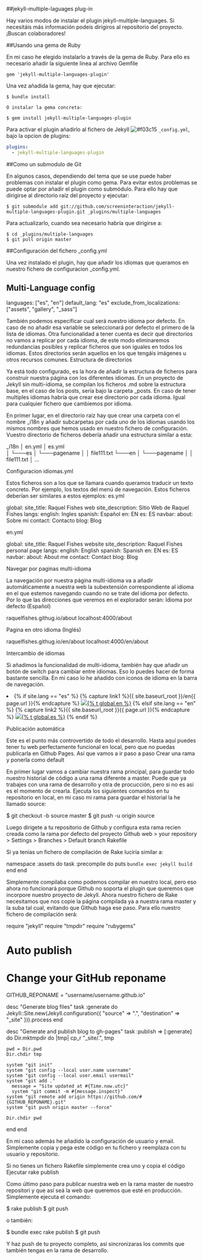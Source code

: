 ##jekyll-multiple-laguages plug-in

Hay varios modos de instalar el plugin jekyll-multiple-languages. Si necesitáis más información podeis dirigiros al repositorio del proyecto. ¡Buscan colaboradores!

##Usando una gema de Ruby

En mi caso he elegido instalarlo a través de la gema de Ruby. Para ello es necesario añadir la siguiente linea al archivo Gemfile
```
gem 'jekyll-multiple-languages-plugin'
```

Una vez añadida la gema, hay que ejecutar:
```
$ bundle install

O instalar la gema concreta:

$ gem install jekyll-multiple-languages-plugin
```

Para activar el plugin añadirlo al fichero de Jekyll ![#f03c15](https://placehold.it/15/f03c15/000000?text=+) `_config.yml`, bajo la opcion de plugins:
```yml
plugins:
  - jekyll-multiple-languages-plugin
```

##Como un submodulo de Git

En algunos casos, dependiendo del tema que se use puede haber problemas con instalar el plugin como gema. Para evitar estos problemas se puede optar por añadir el plugin como submódulo. Para ello hay que dirigirse al directorio raíz del proyecto y ejecutar:
```
$ git submodule add git://github.com/screeninteraction/jekyll-multiple-languages-plugin.git _plugins/multiple-languages
```

Para actualizarlo, cuando sea necesario habría que dirigirse a:
```
$ cd _plugins/multiple-languages
$ git pull origin master
```

##Configuración del fichero _config.yml

Una vez instalado el plugin, hay que añadir los idiomas que queramos en nuestro fichero de configuracion _config.yml.


## Multi-Language config
languages: ["es", "en"]
default_lang: "es"
exclude_from_localizations: ["assets", "gallery", "_sass"]

También podemos especificar cual será nuestro idioma por defecto. En caso de no añadir esa variable se seleccionará por defecto el primero de la lista de idiomas. Otra funcionalidad a tener cuenta es decir qué directorios no vamos a replicar por cada idioma, de este modo eliminaremos redundancias posibles y replicar ficheros que son iguales en todos los idiomas. Estos directorios serán aquellos en los que tengáis imágenes u otros recursos comunes.
Estructura de directorios

Ya está todo configurado, es la hora de añadir la estructura de ficheros para construir nuestra página con los diferentes idiomas. En un proyecto de Jekyll sin multi-idioma, se compilan los ficheros .md sobre la estructura base, en el caso de los posts, sería bajo la carpeta _posts. En caso de tener multiples idiomas habría que crear ese directorio por cada idioma. Igual para cualquier fichero que cambiemos por idioma.

En primer lugar, en el directorio raíz hay que crear una carpeta con el nombre _i18n y añadir subcarpetas por cada uno de los idiomas usando los mismos nombres que hemos usado en nuestro fichero de configuración. Vuestro directorio de ficheros debería añadir una estructura similar a esta:

_i18n
│   en.yml
│   es.yml    
│
└───es
│   └───pagename
│       │   file111.txt
└───en
│   └───pagename
│   │   file111.txt
│   ...

Configuracion idiomas.yml

Estos ficheros son a los que se llamara cuando queramos traducir un texto concreto. Por ejemplo, los textos del menú de navegación. Estos ficheros deberían ser similares a estos ejemplos:
es.yml

global:
  site_title: Raquel Fishes web
  site_description: Sitio Web de Raquel Fishes
langs:
  english: Ingles
  spanish: Español
  en: EN
  es: ES
navbar:
  about: Sobre mí
  contact: Contacto
  blog: Blog

en.yml

global:
  site_title: Raquel Fishes website
  site_description: Raquel Fishes personal page
langs:
  english: English
  spanish: Spanish
  en: EN
  es: ES
navbar:
  about: About me
  contact: Contact
  blog: Blog

Navegar por paginas multi-idioma

La navegación por nuestra página multi-idioma va a añadir automáticamente a nuestra web la subextensión correspondiente al idioma en el que estemos navegando cuando no se trate del idioma por defecto. Por lo que las direcciones que veremos en el explorador serán:
Idioma por defecto (Español)

raquelfishes.githug.io/about
localhost:4000/about

Pagina en otro idioma (Inglés)

raquelfishes.githug.io/en/about
localhost:4000/en/about

Intercambio de idiomas

Si añadimos la funcionalidad de multi-idioma, también hay que añadir un botón de switch para cambiar entre idiomas. Eso lo puedes hacer de forma bastante sencilla. En mi caso lo he añadido con iconos de idioma en la barra de navegación.

<li class="nav-item">
  {% if site.lang == "es" %}
    {% capture link1 %}{{ site.baseurl_root }}/en{{ page.url }}{% endcapture %}
      <a href="{{ link1 }}" class="lang-switcher spanish" title="Website en español"><img src="en.webp"/>{% t global.en %}</a>
  {% elsif site.lang == "en" %}
    {% capture link2 %}{{ site.baseurl_root }}{{ page.url }}{% endcapture %}
      <a href="{{ link2 }}" class="lang-switcher english" title="English Website"><img src="es.webp"/>{% t global.es %}</a>
  {% endif %}
</li>

Publicación automática

Este es el punto más controvertido de todo el desarrollo. Hasta aquí puedes tener tu web perfectamente funcional en local, pero que no puedas publicarla en Github Pages. Así que vamos a ir paso a paso
Crear una rama y ponerla como default

En primer lugar vamos a cambiar nuestra rama principal, para guardar todo nuestro historial de código a una rama diferente a master. Puede que ya trabajes con una rama de desarrollo y otra de procucción, pero si no es así es el momento de crearla. Ejecuta los siguientes comandos en tu repositorio en local, en mi caso mi rama para guardar el historial la he llamado source:

$ git checkout -b source master
$ git push -u origin source

Luego dirigete a tu repositorio de Github y configura esta rama recien creada como la rama por defecto del proyecto Github web > your repository > Settings > Branches > Default branch
Rakefile

Si ya tenías un fichero de compilación de Rake luciría similar a:

namespace :assets do
  task :precompile do
    puts `bundle exec jekyll build`
  end
end

Simplemente compilaba como podemos compilar en nuestro local, pero eso ahora no funcionará porque Github no soporta el plugin que queremos que incorpore nuestro proyecto de Jekyll. Ahora nuestro fichero de Rake necesitamos que nos copie la página compilada ya a nuestra rama master y la suba tal cual, evitando que Github haga ese paso. Para ello nuestro fichero de compilación será:

require "jekyll"
require "tmpdir"
require "rubygems"

# Auto publish

# Change your GitHub reponame
GITHUB_REPONAME = "username/username.github.io"


desc "Generate blog files"
task :generate do
  Jekyll::Site.new(Jekyll.configuration({
    "source"      => ".",
    "destination" => "_site"
  })).process
end

desc "Generate and publish blog to gh-pages"
task :publish => [:generate] do
  Dir.mktmpdir do |tmp|
    cp_r "_site/.", tmp

    pwd = Dir.pwd
    Dir.chdir tmp

    system "git init"
    system "git config --local user.name username"
    system "git config --local user.email usermail"
    system "git add ."
	  message = "Site updated at #{Time.now.utc}"
	  system "git commit -m #{message.inspect}"
    system "git remote add origin https://github.com/#{GITHUB_REPONAME}.git"
    system "git push origin master --force"

    Dir.chdir pwd
  end
end

En mi caso además he añadido la configuración de usuario y email. Simplemente copia y pega este código en tu fichero y reemplaza con tu usuario y repositorio.

Si no tienes un fichero Rakefile simplemente crea uno y copia el código
Ejecutar rake publish

Como último paso para publicar nuestra web en la rama master de nuestro repositori y que así seá la web que queremos que esté en producción. Simplemente ejecuta el comando:

$ rake publish
$ git push

o también:

$ bundle exec rake publish
$ git push

Y haz push de tu proyecto completo, así sincronizaras los commits que también tengas en la rama de desarrollo.